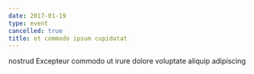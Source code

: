 ```yaml
---
date: 2017-01-19
type: event
cancelled: true
title: et commodo ipsum cupidatat
---
```

nostrud Excepteur commodo ut irure dolore voluptate aliquip adipiscing